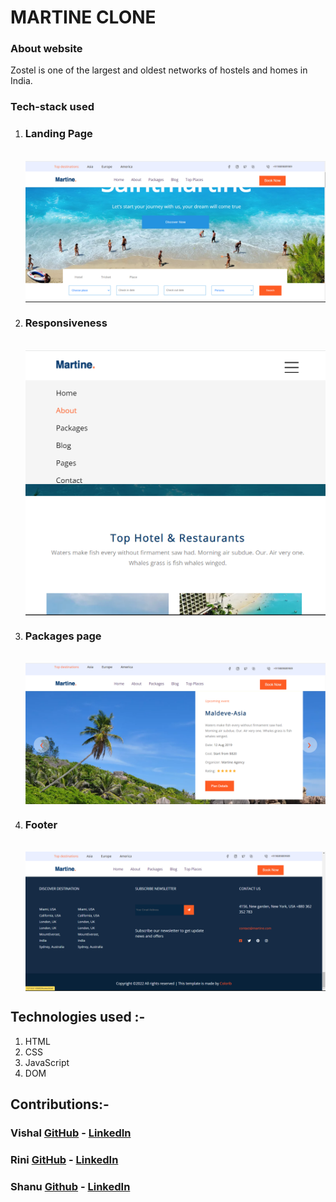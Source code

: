 # MARTINE CLONE
<h3>About website</h3>
Zostel is one of the largest and oldest networks of hostels and homes in India.<br>
<h3>Tech-stack used</h3>
<p align="center">
<ol >
<li>
 <h3>Landing Page</h3><br>
<img  align="center" src="imgs/Home.png" alt="Landing Page" >
</li>
<li>
<h3>Responsiveness</h3><br>
<img  align="center" src="imgs/Responsive.png" alt="Responsive" >
</li>
<li>
<h3>Packages page</h3><br>
<img  align="center" src="imgs/Packages.png" alt="Packages Page" >
</li>
<li>
<h3>Footer</h3><br>
<img  align="center" src="imgs/Footer.png" alt="Footer Page" >
</li>
</p>
</ol>

## Technologies used :-
1) HTML
2) CSS
3) JavaScript
4) DOM



## Contributions:-

### Vishal  [GitHub](https://github.com/VishalChauhan562) - [LinkedIn](https://www.linkedin.com/in/vishal-chauhan-71787586/)

### Rini  [GitHub](https://github.com/rini001) - [LinkedIn](https://www.linkedin.com/in/renaissance-june001)

### Shanu [Github](https://github.com/Shanu30) - [LinkedIn](https://www.linkedin.com/in/kumar-shanu-a73636140)


